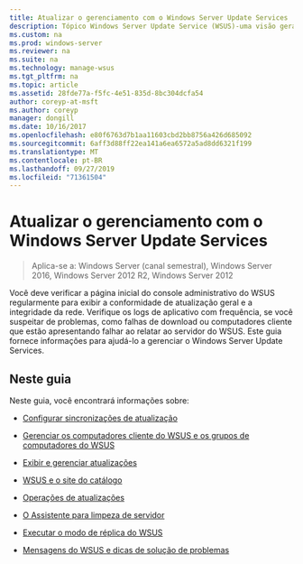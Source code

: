 ```yaml
---
title: Atualizar o gerenciamento com o Windows Server Update Services
description: Tópico Windows Server Update Service (WSUS)-uma visão geral de Gerenciamento de Atualizações com links para os tópicos relacionados
ms.custom: na
ms.prod: windows-server
ms.reviewer: na
ms.suite: na
ms.technology: manage-wsus
ms.tgt_pltfrm: na
ms.topic: article
ms.assetid: 28fde77a-f5fc-4e51-835d-8bc304dcfa54
author: coreyp-at-msft
ms.author: coreyp
manager: dongill
ms.date: 10/16/2017
ms.openlocfilehash: e80f6763d7b1aa11603cbd2bb8756a426d685092
ms.sourcegitcommit: 6aff3d88ff22ea141a6ea6572a5ad8dd6321f199
ms.translationtype: MT
ms.contentlocale: pt-BR
ms.lasthandoff: 09/27/2019
ms.locfileid: "71361504"
---
```

# <a name="update-management-with-windows-server-update-services"></a>Atualizar o gerenciamento com o Windows Server Update Services

>Aplica-se a: Windows Server (canal semestral), Windows Server 2016, Windows Server 2012 R2, Windows Server 2012

Você deve verificar a página inicial do console administrativo do WSUS regularmente para exibir a conformidade de atualização geral e a integridade da rede. Verifique os logs de aplicativo com frequência, se você suspeitar de problemas, como falhas de download ou computadores cliente que estão apresentando falhar ao relatar ao servidor do WSUS. Este guia fornece informações para ajudá-lo a gerenciar o Windows Server Update Services.  
  
## <a name="in-this-guide"></a>Neste guia  
Neste guia, você encontrará informações sobre:  
  
-   [Configurar sincronizações de atualização](setting-up-update-synchronizations.md)  
  
-   [Gerenciar os computadores cliente do WSUS e os grupos de computadores do WSUS](managing-wsus-client-computers-and-wsus-computer-groups.md)  
  
-   [Exibir e gerenciar atualizações](viewing-and-managing-updates.md)  
  
-   [WSUS e o site do catálogo](wsus-and-the-catalog-site.md)  
  
-   [Operações de atualizações](updates-operations.md)  
  
-   [O Assistente para limpeza de servidor](the-server-cleanup-wizard.md)  
  
-   [Executar o modo de réplica do WSUS](running-wsus-replica-mode.md)  
  
-   [Mensagens do WSUS e dicas de solução de problemas](wsus-messages-and-troubleshooting-tips.md)  
